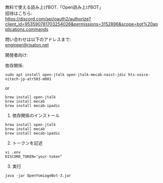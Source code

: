 無料で使える読み上げBOT.「Open読み上げBOT」  
招待はこちら:  
https://discord.com/api/oauth2/authorize?client_id=953590781703254026&permissions=3152896&scope=bot%20applications.commands  

問い合わせは以下のアドレスまで:  
engineer@risaton.net  
  
開発者向け:  
  
依存関係:  
```shell
sudo apt install open-jtalk open-jtalk-mecab-naist-jdic hts-voice-nitech-jp-atr503-m001  
```  
or  
```shell
brew install open-jtalk  
brew install mecab
brew install mecab-ipadic
```
1. 依存関係のインストール
```
brew install open-jtalk  
brew install mecab
brew install mecab-ipadic
```
2. トークンを記述
```
vi .env  
DISCORD_TOKEN="your-token"
```

3. 実行
```shell
java -jar OpenYomiageBot-3.jar
```